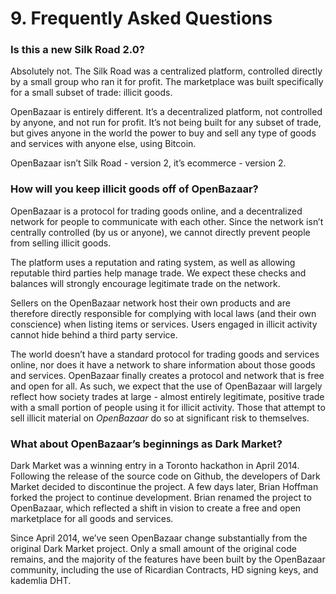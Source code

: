 # 9. Frequently Asked Questions

### Is this a new Silk Road 2.0?

Absolutely not. The Silk Road was a centralized platform, controlled directly by a small group who ran it for profit. The marketplace was built specifically for a small subset of trade: illicit goods. 

OpenBazaar is entirely different. It’s a decentralized platform, not controlled by anyone, and not run for profit. It’s not being built for any subset of trade, but gives anyone in the world the power to buy and sell any type of goods and services with anyone else, using Bitcoin.

OpenBazaar isn’t Silk Road - version 2, it’s ecommerce - version 2.

### How will you keep illicit goods off of OpenBazaar?

OpenBazaar is a protocol for trading goods online, and a decentralized network for people to communicate with each other. Since the network isn’t centrally controlled (by us or anyone), we cannot directly prevent people from selling illicit goods.

The platform uses a reputation and rating system, as well as allowing reputable third parties help manage trade. We expect these checks and balances will strongly encourage legitimate trade on the network.

Sellers on the OpenBazaar network host their own products and are therefore directly responsible for complying with local laws (and their own conscience) when listing items or services. Users engaged in illicit activity cannot hide behind a third party service.

The world doesn’t have a standard protocol for trading goods and services online, nor does it have a network to share information about those goods and services. OpenBazaar finally creates a protocol and network that is free and open for all. As such, we expect that the use of OpenBazaar will largely reflect how society trades at large - almost entirely legitimate, positive trade with a small portion of people using it for illicit activity. Those that attempt to sell illicit material on _OpenBazaar_ do so at significant risk to themselves.

### What about OpenBazaar’s beginnings as Dark Market?

Dark Market was a winning entry in a Toronto hackathon in April 2014. Following the release of the source code on Github, the developers of Dark Market decided to discontinue the project. A few days later, Brian Hoffman forked the project to continue development. Brian renamed the project to OpenBazaar, which reflected a shift in vision to create a free and open marketplace for all goods and services.

Since April 2014, we’ve seen OpenBazaar change substantially from the original Dark Market project. Only a small amount of the original code remains, and the majority of the features have been built by the OpenBazaar community, including the use of Ricardian Contracts, HD signing keys, and kademlia DHT.
